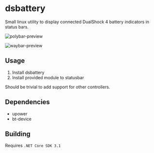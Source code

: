 # dsbattery
Small linux utility to display connected DualShock 4 battery indicators in status bars.

![polybar-preview](https://i.imgur.com/9r9o1hP.png)

![waybar-preview](https://i.imgur.com/GXa37M9.png)

## Usage

1. Install dsbattery
2. Install provided module to statusbar

Should be trivial to add support for other controllers.

## Dependencies

* upower
* bt-device

## Building

Requires `.NET Core SDK 3.1`

